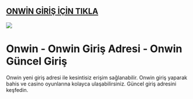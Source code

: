 ## <a href="https://bit.ly/3DlkiQZ">ONWİN GİRİŞ İÇİN TIKLA</a>

<a href="https://bit.ly/3DlkiQZ"><img src="https://s13.gifyu.com/images/SPuTg.gif"></a>

# Onwin - Onwin Giriş Adresi - Onwin Güncel Giriş
Onwin yeni giriş adresi ile kesintisiz erişim sağlanabilir. Onwin giriş yaparak bahis ve casino oyunlarına kolayca ulaşabilirsiniz. Güncel giriş adresini keşfedin.
